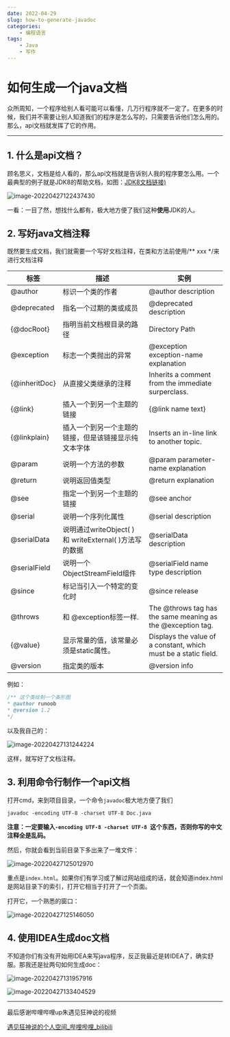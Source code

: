 ```yaml
---
date: 2022-04-29
slug: how-to-generate-javadoc
categories:
    - 编程语言
tags:
    - Java
    - 写作
---
```


# 如何生成一个java文档

众所周知，一个程序给别人看可能可以看懂，几万行程序就不一定了。在更多的时候，我们并不需要让别人知道我们的程序是怎么写的，只需要告诉他们怎么用的。那么，api文档就发挥了它的作用。

<!-- more -->

-----

## 1. 什么是api文档？

顾名思义，文档是给人看的，那么api文档就是告诉别人我的程序要怎么用。一个最典型的例子就是JDK8的帮助文档，如图：[JDK8文档链接)](https://docs.oracle.com/javase/8/docs/api/)

![image-20220427122437430](https://repo.sxrhhh.top/2854299-20220427122444981-1551499804.png)

一看：一目了然，想找什么都有，极大地方便了我们这种**使用**JDK的人。

## 2. 写好java文档注释

既然要生成文档，我们就需要一个写好文档注释，在类和方法前使用/** xxx */来进行文档注释

| 标签 | 描述 | 实例|
| ------------- | ------------------------------------------------------ | ------------------------------------------------------------ |
| @author       | 标识一个类的作者                                       | @author description                                          |
| @deprecated   | 指名一个过期的类或成员                                 | @deprecated description                                      |
| {@docRoot}    | 指明当前文档根目录的路径                               | Directory Path                                               |
| @exception    | 标志一个类抛出的异常                                   | @exception exception-name explanation                        |
| {@inheritDoc} | 从直接父类继承的注释                                   | Inherits a comment from the immediate surperclass.           |
| {@link}       | 插入一个到另一个主题的链接                             | {@link name text}                                            |
| {@linkplain}  | 插入一个到另一个主题的链接，但是该链接显示纯文本字体   | Inserts an in-line link to another topic.                    |
| @param        | 说明一个方法的参数                                     | @param parameter-name explanation                            |
| @return       | 说明返回值类型                                         | @return explanation                                          |
| @see          | 指定一个到另一个主题的链接                             | @see anchor                                                  |
| @serial       | 说明一个序列化属性                                     | @serial description                                          |
| @serialData   | 说明通过writeObject( ) 和 writeExternal( )方法写的数据 | @serialData description                                      |
| @serialField  | 说明一个ObjectStreamField组件                          | @serialField name type description                           |
| @since        | 标记当引入一个特定的变化时                             | @since release                                               |
| @throws       | 和 @exception标签一样.                                 | The @throws tag has the same meaning as the @exception tag.  |
| {@value}      | 显示常量的值，该常量必须是static属性。                 | Displays the value of a constant, which must be a static field. |
| @version      | 指定类的版本                                           | @version info                                                |

例如：

```java
/** 这个类绘制一个条形图
* @author runoob
* @version 1.2
*/
```

以及我自己的：

![image-20220427131244224](https://repo.sxrhhh.top/2854299-20220427131248367-618323699.png)



这样，就写好了文档注释。



## 3. 利用命令行制作一个api文档

打开cmd，来到项目目录，一个命令`javadoc`极大地方便了我们

```shell
javadoc -encoding UTF-8 -charset UTF-8 Doc.java
```

**注意：一定要输入`-encoding UTF-8 -charset UTF-8 `这个东西，否则你写的中文注释全是乱码。**

然后，你就会看到当前目录下多出来了一堆文件：

![image-20220427125012970](https://repo.sxrhhh.top/2854299-20220427125015777-492194320.png)

重点是`index.html`。如果你们有学习或了解过网站组成的话，就会知道index.html是网站目录下的索引，打开它相当于打开了一个页面。

打开它，一个熟悉的窗口：

![image-20220427125146050](https://repo.sxrhhh.top/2854299-20220427125149045-1326341225.png)

## 4. 使用IDEA生成doc文档

不知道你们有没有开始用IDEA来写java程序，反正我最近是转IDEA了，确实舒服。那我还是扯两句如何生成doc：

![image-20220427131957916](https://repo.sxrhhh.top/2854299-20220427132002172-1928773838.png)

![image-20220427133404529](https://repo.sxrhhh.top/2854299-20220427133407525-379996067.png)

-----------

最后感谢哔哩哔哩up朱遇见狂神说的视频

[遇见狂神说的个人空间_哔哩哔哩_bilibili](https://space.bilibili.com/95256449?spm_id_from=333.788.b_765f7570696e666f.1)
